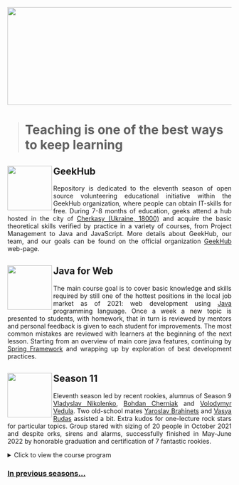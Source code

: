 <p align="center">
  <img width="600" height="220" src="https://github.com/brahinets/GeekHub-J4W-11/assets/4119411/a9e2eb3a-e690-4be8-8226-55787f46b377">   
</p>

> # Teaching is one of the best ways to keep learning

<img align="left" width="100" height="100" src="https://user-images.githubusercontent.com/4119411/153082286-ee66eabe-7f14-48ed-8256-ad7cf4a8dd2f.png"> GeekHub
------------
<p align="justify">
Repository is dedicated to the eleventh season of open source volunteering educational initiative within the GeekHub organization, where people can obtain IT-skills for free. During 7-8 months of education, geeks attend a hub hosted in the city of <a href="https://goo.gl/maps/mZi6u17qnN3VdEzC7">Cherkasy (Ukraine, 18000)</a> and acquire the basic theoretical skills verified by practice in a variety of courses, from Project Management to Java and JavaScript. More details about GeekHub, our team, and our goals can be found on the official organization <a href="https://geekhub.ck.ua">GeekHub</a> web-page.
</p>

<img align="left" width="100" height="100" src="https://user-images.githubusercontent.com/4119411/153068812-79820f3c-25dc-4e61-87dd-bf21b6b74986.png"> Java for Web
------------
<p align="justify">
The main course goal is to cover basic knowledge and skills required by still one of the hottest positions in the local job market as of 2021:  web development using <a href="https://www.java.com">Java</a> programming language. Once a week a new topic is presented to students, with homework, that in turn is reviewed by mentors and personal feedback is given to each student for improvements. The most common mistakes are reviewed with learners at the beginning of the next lesson. Starting from an overview of main core java features, continuing by <a href="https://spring.io">Spring Framework</a> and wrapping up by exploration of best development practices.
</p>

<img align="left" width="100" height="100" src="https://github.com/brahinets/GeekHub-J4W-11/assets/4119411/019fcf03-4079-43b5-addd-bf05f9c61b56"> Season 11
------------
<p align="justify">
Eleventh season led by recent rookies, alumnus of Season 9 <a href="https://github.com/V-Nikolenko">Vladyslav Nikolenko</a>, <a href="https://github.com/cherniakb">Bohdan Cherniak</a> and <a href="https://github.com/volodymyr-Vedula">Volodymyr Vedula</a>. Two old-school mates <a href="https://github.com/brahinets">Yaroslav Brahinets</a> and <a href="https://github.com/vrudas">Vasya Rudas</a> assisted a bit. Extra kudos for one-lecture rock stars for particular topics. Group stared with sizing of 20 people in October 2021 and despite orks, sirens and alarms, successfully finished in May-June 2022 by honorable graduation and certification of 7 fantastic rookies.
</p>

<details>  
<summary>Click to view the course program</summary>

| №  | Topic                                | Date          |
|----|--------------------------------------|---------------|
| 1  | Intro                                | 2021-11-02    |
| 2  | Basics                               | 2021-11-09    |
| 3  | Object-oriented Programming          | 2021-11-16    |
| 4  | Error Propagation and Handling       | 2021-11-23    |
| 5  | Code Testing (Unit)                  | 2021-11-30    |
| 6  | Practice                             | 2021-12-07    |
| 7  | Generics. Collections Framework      | 2021-12-14    |
| 8  | Gradle, DateTime API, Optional Class | 2021-12-21    |
| 9  | CI                                   | ?             | 
| 10 | Functional Programming, Stream API   | 2022-01-11    |
| 11 | Input/Output                         | 2022-01-18    |
| 12 | Reflection API                       | 2022-01-25    |
| 13 | Servlet API (Web)                    | 2022-02-01    |
| 14 | JDBC                                 | 2022-02-15    |
| 15 | Spring IoC                           | 2022-02-22    |
| 16 | Spring JDBC, Flyway                  | 2022-03-29    |
| 17 | Spring MVC, Boot                     | 2022-04-05    |
| 19 | REST, Swagger                        | 2022-04-12    |
| 20 | Front End                            | 2022-04-16-17 |
| 21 | Spring Security p1.                  | 2022-04-19    |
| 22 | Spring Security p2                   | 2022-04-21    |
| 23 | Concurrency                          | 2022-04-26    |
| 24 | Integration Testing                  | 2022-05-03    |
| 25 | CD/Bootstrap                         | 2022-05-06    |
| 26 | Course works BE preview              | 2022-05-10    |
| 27 | Course works FE preview              | 2022-05-17    |
| 28 | Course works review                  | 2022-05-31    |
| 29 | Docker + Kubernetes                  | TBD           |

</details>

### [In previous seasons...](https://github.com/brahinets/GeekHub-J4W-X)
